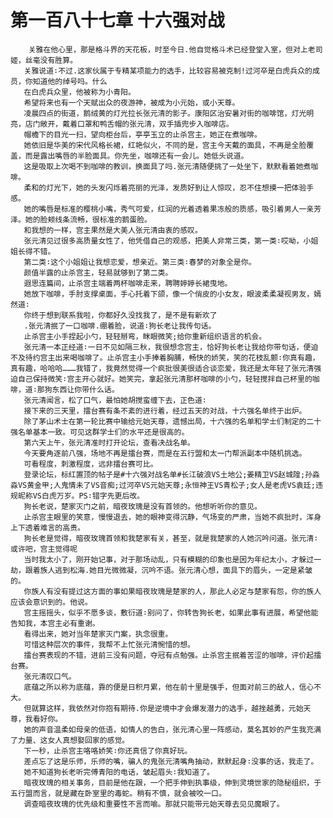 # 第一百八十七章 十六强对战
        关雅在他心里，那是格斗界的天花板，时至今日.他自觉格斗术已经登堂入室，但对上老司姬，丝毫没有胜算。
       关雅说道∶不过.这家伙属于专精某项能力的选手，比较容易被克制!过河卒是白虎兵众的成员，你知道他的绰号吗。什么
       在白虎兵众里，他被称为小青阳。
       希望将来也有一个天赋出众的夜游神，被成为小元始，或小天尊。
       凌晨四点的街道，鹅绒黄的灯光拉长张元清的影子。康阳区治安暑对街的咖啡馆，灯光明亮，店门敞开，戴着口罩和鸭舌帽的张元清，双手插兜步入咖啡店。
       帽檐下的目光一扫，望向柜台后，亭亭玉立的止杀宫主，她正在煮咖啡。
       她依旧是华美的宋代风格长裙，红艳似火，不同的是，宫主今天戴的面具，不再是全脸覆盖，而是露出嘴唇的半脸面具。你先坐，咖啡还有一会儿。她低头说道。
       这是吸取上次喝不到咖啡的教训，换面具了吗.张元清随便挑了一处坐下，默默看着她煮咖啡。
       柔和的灯光下，她的头发闪烁着亮丽的光泽，发质好到让人惊叹，忍不住想摸一把体验手感。
       她的嘴唇是标准的樱桃小嘴，秀气可爱，红润的光着透着果冻般的质感，吸引着男人一亲芳泽。她的脸颊线条流畅，很标准的鹅蛋脸。
       和我想的一样，宫主果然是大美人张元清由衷的感叹。
       张元清见过很多高质量女性了，他凭借自己的观感，把美人非常三类，第一类∶哎呦，小姐姐长得不错。
       第二类∶这个小姐姐让我想恋爱，想亲近。第三类∶春梦的对象全是你。
       颜值半露的止杀宫主，轻易就够到了第二类。
       遐思连篇间，止杀宫主端着两杯咖啡走来，聘聘婷婷长裙曳地。
       她放下咖啡，手肘支撑桌面，手心托着下颌，像一个俏皮的小女友，眼波柔柔凝视男友，嫣然道∶
       你终于想到联系我啦，你都好久没找我了，是不是有新欢了
       .张元清抿了一口咖啡.绷着脸，说道∶狗长老让我传句话。
       止杀宫主小手捏起小勺，轻轻掰弯，眯眼微笑;给你重新组织语言的机会。
       张元清一本正经道∶一日不见如隔三秋，我很想念宫主，恰好狗长老让我给你带句话，便迫不及待约宫主出来喝咖啡了。止杀宫主小手捧着胸脯，畅快的娇笑，笑的花枝乱颤∶你真有趣，真有趣，哈哈哈………我错了，我竟然觉得一个疯批很美很适合谈恋爱，我还是太年轻了张元清强迫自己保持微笑∶宫主开心就好。她笑完，拿起张元清那杯咖啡的小勺，轻轻搅拌自己杯里的咖啡，道∶那狗东西让你带什么话。
       张元清闻言，松了口气，最怕她胡搅蛮缠下去，正色道∶
       接下来的三天里，擂台赛有条不紊的进行着，经过五天的对战，十六强名单终于出炉。
       除了茅山术士在第一轮比赛中输给元始天尊，遗憾出局，十六强的名单和学士们制定的二十强名单基本一致。可见这群学士们的水平还是很高的。
       第六天上午，张元清准时打开论坛，查看决战名单。
       今天要角逐前八强，场地不再是擂台赛，而是在五行盟和太一门帮派副本中随机挑选。
       可看程度，刺激程度，远非擂台赛可比。
       登录论坛，标红置顶的帖子是#十六强对战名单#长江破浪VS土地公;姜精卫VS赵城隍;孙淼淼VS黄金甲;人鬼情未了VS音痴;过河卒VS元始天尊;永恒神王VS青松子;女人是老虎VS袁廷;违规昵称VS白虎万岁。PS∶错字先更后改。
       狗长老说，楚家灭门之前，暗夜玫瑰是没有首领的。他想听听你的意见。
       止杀宫主眼里的笑意，慢慢退去，她的眼神变得沉静，气场变的严肃，当她不疯批时，浑身上下透着难言的高贵。
       狗长老是觉得，暗夜玫瑰首领和我楚家有关，甚至，就是我楚家的人她沉吟问道。张元清∶或许吧，宫主觉得呢
       当时我太小了，刚开始记事，对于那场动乱，只有模糊的印象也是因为年纪太小，才躲过一劫，跟着族人逃到松海.她目光微微凝，沉吟不语。张元清心想，面具下的眉头，一定是紧皱的。
       你族人有没有提过这方面的事如果暗夜玫瑰是楚家的人，那此人必定与楚家有怨，你的族人应该会意识到的。他说。
       宫主摇摇头，似乎不愿多谈，敷衍道∶别问了，你转告狗长老，如果此事有进展，希望他能告知我，本宫主必有重谢。
       看得出来，她对当年楚家灭门案，执念很重。
       可惜这种层次的事件，我帮不上忙张元清惋惜的想。
       擂台赛表现的不错，进前三没有问题，夺冠有点勉强。止杀宫主抿着苦涩的咖啡，评价起擂台赛。
       张元清叹口气。
       底蕴之所以称为底蕴，靠的便是日积月累，他在前十里是强手，但面对前三的敌人，信心不大。
       但就算这样，我依然对你抱有期待.你是逆境中才会爆发潜力的选手，越挫越勇，元始天尊，我看好你。
       她的声音温柔如母亲的低语，如情人的告白，张元清心里一阵感动，莫名其妙的产生我充满了力量、这女人真想娶回家的感觉。
       下一秒，止杀宫主咯咯娇笑∶你还真信了你真好玩。
       差点忘了这是乐师，乐师的嘴，骗人的鬼张元清嘴角抽动，默默起身∶没事的话，我走了。
       她不知道狗长老听完傅青阳的电话，皱起眉头∶我知道了。
       暗夜玫瑰的相关事务，目前是他在跟，一个把手伸到执事级，伸到灵境世家的隐秘组织，于五行盟而言，就是藏在卧室里的毒蛇。稍有不慎，就会被咬一口。
       调查暗夜玫瑰的优先级和重要性不言而喻。那就只能带元始天尊去见见魔眼了。